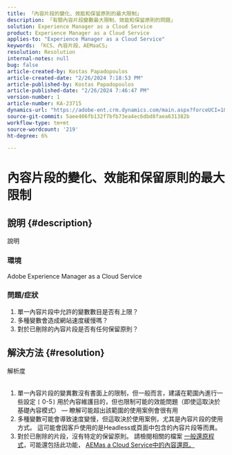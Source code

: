```yaml
---
title: 「內容片段的變化、效能和保留原則的最大限制」
description: 「有關內容片段變數最大限制、效能和保留原則的問題」
solution: Experience Manager as a Cloud Service
product: Experience Manager as a Cloud Service
applies-to: "Experience Manager as a Cloud Service"
keywords: 「KCS、內容片段、AEMaaCS」
resolution: Resolution
internal-notes: null
bug: false
article-created-by: Kostas Papadopoulos
article-created-date: "2/26/2024 7:18:53 PM"
article-published-by: Kostas Papadopoulos
article-published-date: "2/26/2024 7:46:47 PM"
version-number: 1
article-number: KA-23715
dynamics-url: "https://adobe-ent.crm.dynamics.com/main.aspx?forceUCI=1&pagetype=entityrecord&etn=knowledgearticle&id=04bd3cdf-dbd4-ee11-9079-6045bd006c82"
source-git-commit: 5aee406fb132f7bfb73ea4ec6dbd8faea631382b
workflow-type: tm+mt
source-wordcount: '219'
ht-degree: 6%

---
```


# 內容片段的變化、效能和保留原則的最大限制

## 說明 {#description}

說明<br>


### <b>環境</b>

Adobe Experience Manager as a Cloud Service 



### <b>問題/症狀</b>

1. 單一內容片段中允許的變數數目是否有上限？
2. 多種變數會造成網站速度緩慢嗎？
3. 對於已刪除的內容片段是否有任何保留原則？



## 解決方法 {#resolution}

解析度<br><br>


1. 單一內容片段的變異數沒有書面上的限制，但一般而言，建議在範圍內進行一些設定 `[` 0-5`]`  用於內容維護目的，但也限制可能的效能問題（即使這取決於基礎內容模式） — 瞭解可能超出該範圍的使用案例會很有用
2. 多種變數可能會導致速度變慢，但這取決於使用案例，尤其是內容片段的使用方式。 這可能會因客戶使用的是Headless或頁面中包含的內容片段等而異。
3. 對於已刪除的片段，沒有特定的保留原則。 請檢閱相關的檔案 [一般還原程式](https://experienceleague.adobe.com/docs/experience-cloud-kcs/kbarticles/KA-23505.html?lang=en)，可能還包括此功能， [AEMas a Cloud Service中的內容還原。](https://experienceleague.adobe.com/docs/experience-manager-cloud-service/content/operations/restore.html?lang=zh-Hant)

